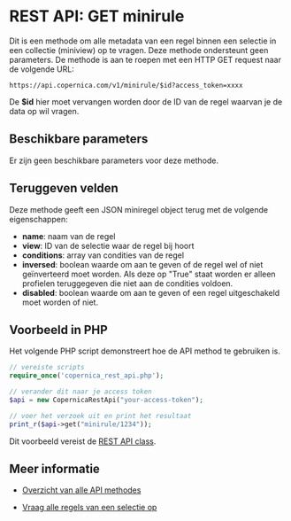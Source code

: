 # REST API: GET minirule

Dit is een methode om alle metadata van een regel binnen een selectie in een collectie (miniview) op te vragen. Deze methode ondersteunt geen parameters. De methode is aan te roepen met een HTTP GET request naar de volgende URL:

`https://api.copernica.com/v1/minirule/$id?access_token=xxxx`

De **$id** hier moet vervangen worden door de ID van de regel waarvan je de data op wil vragen.


## Beschikbare parameters

Er zijn geen beschikbare parameters voor deze methode.


## Teruggeven velden

Deze methode geeft een JSON miniregel object terug met de volgende eigenschappen:

- **name**: naam van de regel
- **view**: ID van de selectie waar de regel bij hoort
- **conditions**: array van condities van de regel
- **inversed**: boolean waarde om aan te geven of de regel wel of niet geïnverteerd moet worden. Als deze op "True" staat worden er alleen profielen teruggegeven die niet aan de condities voldoen.
- **disabled**: boolean waarde om aan te geven of een regel uitgeschakeld moet worden of niet.


## Voorbeeld in PHP

Het volgende PHP script demonstreert hoe de API method te gebruiken is.

```php
// vereiste scripts
require_once('copernica_rest_api.php');

// verander dit naar je access token
$api = new CopernicaRestApi("your-access-token");

// voer het verzoek uit en print het resultaat
print_r($api->get("minirule/1234"));
```

Dit voorbeeld vereist de [REST API class](rest-php).


## Meer informatie

- [Overzicht van alle API methodes](rest-api)
* [Vraag alle regels van een selectie op](./rest-get-miniview-rules)
